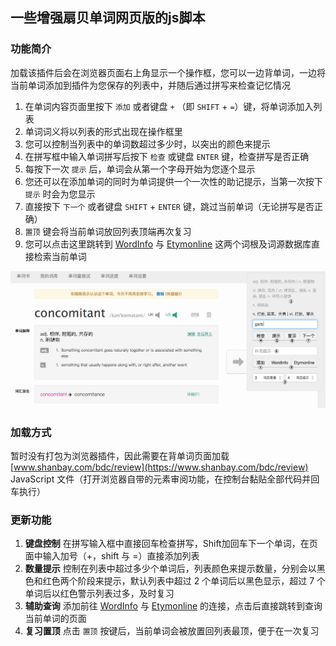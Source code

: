 ## 一些增强扇贝单词网页版的js脚本

### 功能简介

加载该插件后会在浏览器页面右上角显示一个操作框，您可以一边背单词，一边将当前单词添加到插件为您保存的列表中，并随后通过拼写来检查记忆情况

1. 在单词内容页面里按下 `添加` 或者键盘 `+` （即 `SHIFT` + `=`）键，将单词添加入列表
2. 单词词义将以列表的形式出现在操作框里
3. 您可以控制当列表中的单词数超过多少时，以突出的颜色来提示
4. 在拼写框中输入单词拼写后按下 `检查` 或键盘 `ENTER` 键，检查拼写是否正确
5. 每按下一次 `提示` 后，单词会从第一个字母开始为您逐个显示
6. 您还可以在添加单词的同时为单词提供一个一次性的助记提示，当第一次按下 `提示` 时会为您显示
7. 直接按下 `下一个` 或者键盘 `SHIFT` + `ENTER` 键，跳过当前单词（无论拼写是否正确）
8. `置顶` 键会将当前单词放回列表顶端再次复习
9. 您可以点击这里跳转到 [WordInfo](http://wordinfo.info) 与 [Etymonline](http://www.etymonline.com) 这两个词根及词源数据库直接检索当前单词

![example](./example.jpg)

### 加载方式

暂时没有打包为浏览器插件，因此需要在背单词页面加载 [www.shanbay.com/bdc/review](https://www.shanbay.com/bdc/review) JavaScript 文件（打开浏览器自带的元素审阅功能，在控制台黏贴全部代码并回车执行）

### 更新功能

1. __键盘控制__ 在拼写输入框中直接回车检查拼写，Shift加回车下一个单词，在页面中输入加号（+，shift 与 =）直接添加列表
2. __数量提示__ 控制在列表中超过多少个单词后，列表颜色来提示数量，分别会以黑色和红色两个阶段来提示，默认列表中超过 2 个单词后以黑色显示，超过 7 个单词后以红色警示列表过多，及时复习
3. __辅助查询__ 添加前往 [WordInfo](http://wordinfo.info) 与 [Etymonline](http://www.etymonline.com) 的连接，点击后直接跳转到查询当前单词的页面
4. __复习置顶__ 点击 `置顶` 按键后，当前单词会被放置回列表最顶，便于在一次复习
